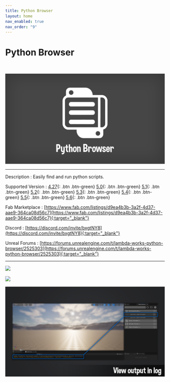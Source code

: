 ```yaml
---
title: Python Browser
layout: home
nav_enabled: true
nav_order: "9"
---
```

# Python Browser
<br>

![](assets/PythonBrowser_Banner.png)

***

Description
:  Easily find and run python scripts.

Supported Version
: <span class="fs-2">
[4.27](){: .btn .btn-green}
[5.0](){: .btn .btn-green}
[5.1](){: .btn .btn-green}
[5.2](){: .btn .btn-green}
[5.3](){: .btn .btn-green}
[5.4](){: .btn .btn-green}
[5.5](){: .btn .btn-green}
[5.6](){: .btn .btn-green}
</span>

Fab Marketplace
:  [https://www.fab.com/listings/d9ea4b3b-3a2f-4d37-aae9-364ca08d56c7](https://www.fab.com/listings/d9ea4b3b-3a2f-4d37-aae9-364ca08d56c7){:target="_blank"}

Discord
: [https://discord.com/invite/bxgtNY8](https://discord.com/invite/bxgtNY8){:target="_blank"}

Unreal Forums
: [https://forums.unrealengine.com/t/lambda-works-python-browser/2525303](https://forums.unrealengine.com/t/lambda-works-python-browser/2525303){:target="_blank"}

***

![](PythonBrowser_Screenshots_0%201.png)

![](PythonBrowser_Screenshots_1%201.png)

![](docs/PythonBrowser/assets/PythonBrowser_Screenshots_2.png)